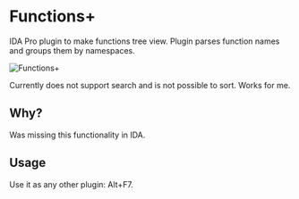 # Functions+

IDA Pro plugin to make functions tree view. Plugin parses function names and groups them by namespaces. 

![Functions+](https://github.com/ax330d/functions-plus/raw/master/tree-example.PNG "Functions+")

Currently does not support search and is not possible to sort. Works for me.

## Why?

Was missing this functionality in IDA. 


## Usage

Use it as any other plugin: Alt+F7.
